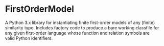 # FirstOrderModel
A Python 3.x library for instantiating finite first-order models of any (finite) similarity type. Includes factory code to produce a bare working classfile for any given first-order language whose function and relation symbols are valid Python identifiers.
